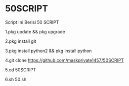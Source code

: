 # 50SCRIPT
Script Ini Berisi 50 SCRIPT

1.pkg update && pkg upgrade

2.pkg install git

3.pkg install python2 && pkg install python

4.git clone https://github.com/maskprivate1457/50SCRIPT

5.cd 50SCRIPT

6.sh 50.sh
